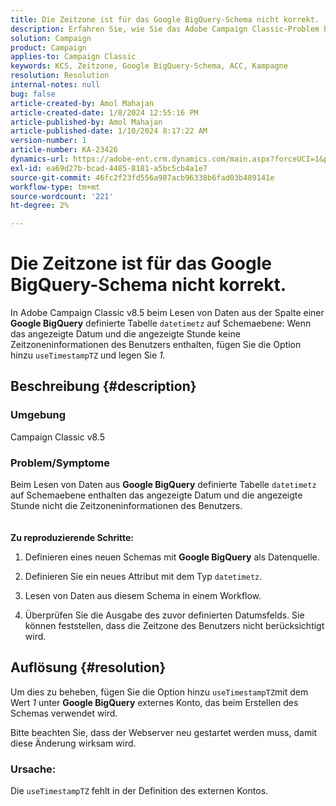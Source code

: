 ```yaml
---
title: Die Zeitzone ist für das Google BigQuery-Schema nicht korrekt.
description: Erfahren Sie, wie Sie das Adobe Campaign Classic-Problem beheben können, bei dem die Zeitzone für das Google BigQuery-Schema nicht korrekt ist.
solution: Campaign
product: Campaign
applies-to: Campaign Classic
keywords: KCS, Zeitzone, Google BigQuery-Schema, ACC, Kampagne
resolution: Resolution
internal-notes: null
bug: false
article-created-by: Amol Mahajan
article-created-date: 1/8/2024 12:55:16 PM
article-published-by: Amol Mahajan
article-published-date: 1/10/2024 8:17:22 AM
version-number: 1
article-number: KA-23426
dynamics-url: https://adobe-ent.crm.dynamics.com/main.aspx?forceUCI=1&pagetype=entityrecord&etn=knowledgearticle&id=e6e5f024-25ae-ee11-a569-6045bd006295
exl-id: ea69d27b-bcad-4485-8181-a5bc5cb4a1e7
source-git-commit: 46fc2f23fd556a987acb96338b6fad03b489141e
workflow-type: tm+mt
source-wordcount: '221'
ht-degree: 2%

---
```


# Die Zeitzone ist für das Google BigQuery-Schema nicht korrekt.


In Adobe Campaign Classic v8.5 beim Lesen von Daten aus der Spalte einer <b>Google BigQuery</b> definierte Tabelle `datetimetz` auf Schemaebene: Wenn das angezeigte Datum und die angezeigte Stunde keine Zeitzoneninformationen des Benutzers enthalten, fügen Sie die Option hinzu `useTimestampTZ` und legen Sie *1.*

## Beschreibung {#description}


### <b>Umgebung</b>

Campaign Classic v8.5



### <b>Problem/Symptome</b>

Beim Lesen von Daten aus <b>Google BigQuery</b> definierte Tabelle `datetimetz` auf Schemaebene enthalten das angezeigte Datum und die angezeigte Stunde nicht die Zeitzoneninformationen des Benutzers.
<br> <br><br>
<b>Zu reproduzierende Schritte:</b>

1. Definieren eines neuen Schemas mit <b>Google BigQuery</b> als Datenquelle.


2. Definieren Sie ein neues Attribut mit dem Typ `datetimetz`.


3. Lesen von Daten aus diesem Schema in einem Workflow.


4. Überprüfen Sie die Ausgabe des zuvor definierten Datumsfelds. Sie können feststellen, dass die Zeitzone des Benutzers nicht berücksichtigt wird.



## Auflösung {#resolution}


Um dies zu beheben, fügen Sie die Option hinzu `useTimestampTZ`mit dem Wert *1* unter <b>Google BigQuery</b> externes Konto, das beim Erstellen des Schemas verwendet wird.

Bitte beachten Sie, dass der Webserver neu gestartet werden muss, damit diese Änderung wirksam wird.

### <b>Ursache:</b>

Die `useTimestampTZ` fehlt in der Definition des externen Kontos.
